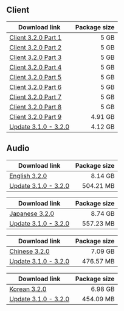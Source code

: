 ## Client

| Download link | Package size |
| ------------- | ------------:|
| [Client 3.2.0 Part 1](https://autopatchos.starrails.com/client/download/20250327183104_ye1qtcQ1Eo1GlvdK/PC/download/StarRail_3.2.0.7z.001) | 5 GB |
| [Client 3.2.0 Part 2](https://autopatchos.starrails.com/client/download/20250327183104_ye1qtcQ1Eo1GlvdK/PC/download/StarRail_3.2.0.7z.002) | 5 GB |
| [Client 3.2.0 Part 3](https://autopatchos.starrails.com/client/download/20250327183104_ye1qtcQ1Eo1GlvdK/PC/download/StarRail_3.2.0.7z.003) | 5 GB |
| [Client 3.2.0 Part 4](https://autopatchos.starrails.com/client/download/20250327183104_ye1qtcQ1Eo1GlvdK/PC/download/StarRail_3.2.0.7z.004) | 5 GB |
| [Client 3.2.0 Part 5](https://autopatchos.starrails.com/client/download/20250327183104_ye1qtcQ1Eo1GlvdK/PC/download/StarRail_3.2.0.7z.005) | 5 GB |
| [Client 3.2.0 Part 6](https://autopatchos.starrails.com/client/download/20250327183104_ye1qtcQ1Eo1GlvdK/PC/download/StarRail_3.2.0.7z.006) | 5 GB |
| [Client 3.2.0 Part 7](https://autopatchos.starrails.com/client/download/20250327183104_ye1qtcQ1Eo1GlvdK/PC/download/StarRail_3.2.0.7z.007) | 5 GB |
| [Client 3.2.0 Part 8](https://autopatchos.starrails.com/client/download/20250327183104_ye1qtcQ1Eo1GlvdK/PC/download/StarRail_3.2.0.7z.008) | 5 GB |
| [Client 3.2.0 Part 9](https://autopatchos.starrails.com/client/download/20250327183104_ye1qtcQ1Eo1GlvdK/PC/download/StarRail_3.2.0.7z.009) | 4.91 GB |
| [Update 3.1.0 - 3.2.0](https://autopatchos.starrails.com/client/diff/hkrpg_global/game_3.1.0_3.2.0_hdiff_nwqBoBJTfiCBfuGe.7z) | 4.12 GB |


## Audio

| Download link | Package size |
| ------------- | ------------:|
| [English 3.2.0](https://autopatchos.starrails.com/client/download/20250327183104_ye1qtcQ1Eo1GlvdK/PC/English.7z) | 8.14 GB |
| [Update 3.1.0 - 3.2.0](https://autopatchos.starrails.com/client/diff/hkrpg_global/audio_en-us_3.1.0_3.2.0_hdiff_NzaoRFRSDYXrjFhR.7z) | 504.21 MB |

| Download link | Package size |
| ------------- | ------------:|
| [Japanese 3.2.0](https://autopatchos.starrails.com/client/download/20250327183104_ye1qtcQ1Eo1GlvdK/PC/Japanese.7z) | 8.74 GB |
| [Update 3.1.0 - 3.2.0](https://autopatchos.starrails.com/client/diff/hkrpg_global/audio_ja-jp_3.1.0_3.2.0_hdiff_zECvovFzvhzVLQoy.7z) | 557.23 MB |

| Download link | Package size |
| ------------- | ------------:|
| [Chinese 3.2.0](https://autopatchos.starrails.com/client/download/20250327183104_ye1qtcQ1Eo1GlvdK/PC/Chinese.7z) | 7.09 GB |
| [Update 3.1.0 - 3.2.0](https://autopatchos.starrails.com/client/diff/hkrpg_global/audio_zh-cn_3.1.0_3.2.0_hdiff_sjaSrlUVockkcNwu.7z) | 476.57 MB |

| Download link | Package size |
| ------------- | ------------:|
| [Korean 3.2.0](https://autopatchos.starrails.com/client/download/20250327183104_ye1qtcQ1Eo1GlvdK/PC/Korean.7z) | 6.98 GB |
| [Update 3.1.0 - 3.2.0](https://autopatchos.starrails.com/client/diff/hkrpg_global/audio_ko-kr_3.1.0_3.2.0_hdiff_vKohowdSpbhZLFZp.7z) | 454.09 MB |